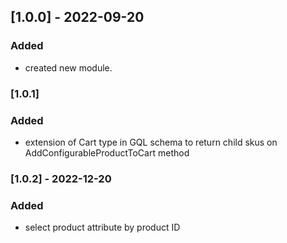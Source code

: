 ## [1.0.0] - 2022-09-20
### Added
- created new module.

### [1.0.1]
### Added
- extension of Cart type in GQL schema to return child skus on AddConfigurableProductToCart method

### [1.0.2] - 2022-12-20
### Added
- select product attribute by product ID